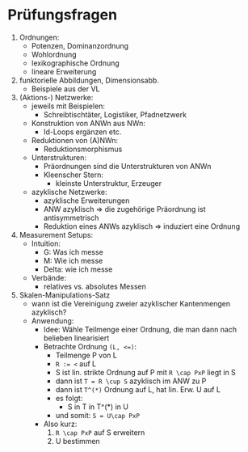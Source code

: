 # Prüfungsfragen

1. Ordnungen:
    * Potenzen, Dominanzordnung
    * Wohlordnung
    * lexikographische Ordnung
    * lineare Erweiterung
2. funktorielle Abbildungen, Dimensionsabb.
    * Beispiele aus der VL
3. (Aktions-) Netzwerke:
    * jeweils mit Beispielen:
        - Schreibtischtäter, Logistiker, Pfadnetzwerk
    * Konstruktion von ANWn aus NWn:
        - Id-Loops ergänzen etc.
    * Reduktionen von (A)NWn:
        - Reduktionsmorphismus
    * Unterstrukturen:
        - Präordnungen sind die Unterstrukturen von ANWn
        - Kleenscher Stern:
            - kleinste Unterstruktur, Erzeuger
    * azyklische Netzwerke:
        - azyklische Erweiterungen
        - ANW azyklisch => die zugehörige Präordnung ist antisymmetrisch
        - Reduktion eines ANWs azyklisch => induziert eine Ordnung
4. Measurement Setups:
    * Intuition:
        - G: Was ich messe
        - M: Wie ich messe
        - Delta: wie ich messe
    * Verbände:
        - relatives vs. absolutes Messen
5. Skalen-Manipulations-Satz
    * wann ist die Vereinigung zweier azyklischer Kantenmengen azyklisch?
    * Anwendung:
        - Idee: Wähle Teilmenge einer Ordnung, die man dann nach belieben
            linearisiert
        - Betrachte Ordnung `(L, <=)`:
            * Teilmenge P von L
            * `R := <` auf L
            * S ist lin. strikte Ordnung auf P mit `R \cap PxP` liegt in S
            * dann ist `T = R \cup S` azyklisch im ANW zu P
            * dann ist `T^(*)` Ordnung auf L, hat lin. Erw. U auf L
            * es folgt:
                - S in T in T^(*) in U
            * und somit: `S = U\cap PxP`
        - Also kurz:
            1. `R \cap PxP` auf S erweitern
            2. U bestimmen
